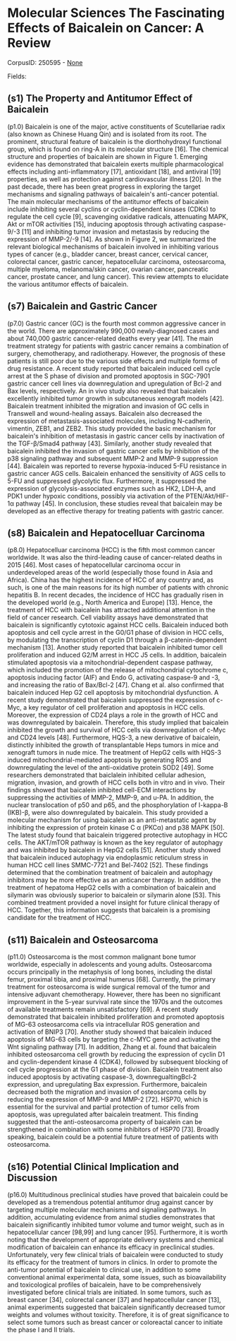 # Molecular Sciences The Fascinating Effects of Baicalein on Cancer: A Review

CorpusID: 250595 - [None](None)

Fields: 

## (s1) The Property and Antitumor Effect of Baicalein
(p1.0) Baicalein is one of the major, active constituents of Scutellariae radix (also known as Chinese Huang Qin) and is isolated from its root. The prominent, structural feature of baicalein is the diorthohydroxyl functional group, which is found on ring-A in its molecular structure [16]. The chemical structure and properties of baicalein are shown in Figure 1. Emerging evidence has demonstrated that baicalein exerts multiple pharmacological effects including anti-inflammatory [17], antioxidant [18], and antiviral [19] properties, as well as protection against cardiovascular illness [20]. In the past decade, there has been great progress in exploring the target mechanisms and signaling pathways of baicalein's anti-cancer potential. The main molecular mechanisms of the antitumor effects of baicalein include inhibiting several cyclins or cyclin-dependent kinases (CDKs) to regulate the cell cycle [9], scavenging oxidative radicals, attenuating MAPK, Akt or mTOR activities [15], inducing apoptosis through activating caspase-9/-3 [11] and inhibiting tumor invasion and metastasis by reducing the expression of MMP-2/-9 [14]. As shown in Figure 2, we summarized the relevant biological mechanisms of baicalein involved in inhibiting various types of cancer (e.g., bladder cancer, breast cancer, cervical cancer, colorectal cancer, gastric cancer, hepatocellular carcinoma, osteosarcoma, multiple myeloma, melanoma/skin cancer, ovarian cancer, pancreatic cancer, prostate cancer, and lung cancer). This review attempts to elucidate the various antitumor effects of baicalein.   
## (s7) Baicalein and Gastric Cancer
(p7.0) Gastric cancer (GC) is the fourth most common aggressive cancer in the world. There are approximately 990,000 newly-diagnosed cases and about 740,000 gastric cancer-related deaths every year [41]. The main treatment strategy for patients with gastric cancer remains a combination of surgery, chemotherapy, and radiotherapy. However, the prognosis of these patients is still poor due to the various side effects and multiple forms of drug resistance. A recent study reported that baicalein induced cell cycle arrest at the S phase of division and promoted apoptosis in SGC-7901 gastric cancer cell lines via downregulation and upregulation of Bcl-2 and Bax levels, respectively. An in vivo study also revealed that baicalein excellently inhibited tumor growth in subcutaneous xenograft models [42]. Baicalein treatment inhibited the migration and invasion of GC cells in Transwell and wound-healing assays. Baicalein also decreased the expression of metastasis-associated molecules, including N-cadherin, vimentin, ZEB1, and ZEB2. This study provided the basic mechanism for baicalein's inhibition of metastasis in gastric cancer cells by inactivation of the TGF-β/Smad4 pathway [43]. Similarly, another study revealed that baicalein inhibited the invasion of gastric cancer cells by inhibition of the p38 signaling pathway and subsequent MMP-2 and MMP-9 suppression [44]. Baicalein was reported to reverse hypoxia-induced 5-FU resistance in gastric cancer AGS cells. Baicalein enhanced the sensitivity of AGS cells to 5-FU and suppressed glycolytic flux. Furthermore, it suppressed the expression of glycolysis-associated enzymes such as HK2, LDH-A, and PDK1 under hypoxic conditions, possibly via activation of the PTEN/Akt/HIF-1α pathway [45]. In conclusion, these studies reveal that baicalein may be developed as an effective therapy for treating patients with gastric cancer.
## (s8) Baicalein and Hepatocelluar Carcinoma
(p8.0) Hepatocelluar carcinoma (HCC) is the fifth most common cancer worldwide. It was also the third-leading cause of cancer-related deaths in 2015 [46]. Most cases of hepatocellular carcinoma occur in underdeveloped areas of the world (especially those found in Asia and Africa). China has the highest incidence of HCC of any country and, as such, is one of the main reasons for its high number of patients with chronic hepatitis B. In recent decades, the incidence of HCC has gradually risen in the developed world (e.g., North America and Europe) [13]. Hence, the treatment of HCC with baicalein has attracted additional attention in the field of cancer research. Cell viability assays have demonstrated that baicalein is significantly cytotoxic against HCC cells. Baicalein induced both apoptosis and cell cycle arrest in the G0/G1 phase of division in HCC cells, by modulating the transcription of cyclin D1 through a β-catenin-dependent mechanism [13]. Another study reported that baicalein inhibited tumor cell proliferation and induced G2/M arrest in HCC J5 cells. In addition, baicalein stimulated apoptosis via a mitochondrial-dependent caspase pathway, which included the promotion of the release of mitochondrial cytochrome c, apoptosis inducing factor (AIF) and Endo G, activating caspase-9 and -3, and increasing the ratio of Bax/Bcl-2 [47]. Chang et al. also confirmed that baicalein induced Hep G2 cell apoptosis by mitochondrial dysfunction. A recent study demonstrated that baicalein suppressed the expression of c-Myc, a key regulator of cell proliferation and apoptosis in HCC cells. Moreover, the expression of CD24 plays a role in the growth of HCC and was downregulated by baicalein. Therefore, this study implied that baicalein inhibited the growth and survival of HCC cells via downregulation of c-Myc and CD24 levels [48]. Furthermore, HQS-3, a new derivative of baicalein, distinctly inhibited the growth of transplantable Heps tumors in mice and xenograft tumors in nude mice. The treatment of HepG2 cells with HQS-3 induced mitochondrial-mediated apoptosis by generating ROS and downregulating the level of the anti-oxidative protein SOD2 [49]. Some researchers demonstrated that baiclalein inhibited cellular adhesion, migration, invasion, and growth of HCC cells both in vitro and in vivo. Their findings showed that baicalein inhibited cell-ECM interactions by suppressing the activities of MMP-2, MMP-9, and u-PA. In addition, the nuclear translocation of p50 and p65, and the phosphorylation of I-kappa-B (IKB)-β, were also downregulated by baicalein. This study provided a molecular mechanism for using baicalein as an anti-metastatic agent by inhibiting the expression of protein kinase C α (PKCα) and p38 MAPK [50]. The latest study found that baicalein triggered protective autophagy in HCC cells. The AKT/mTOR pathway is known as the key regulator of autophagy and was inhibited by baicalein in HepG2 cells [51]. Another study showed that baicalein induced autophagy via endoplasmic reticulum stress in human HCC cell lines SMMC-7721 and Bel-7402 [52]. These findings determined that the combination treatment of baicalein and autophagy inhibitors may be more effective as an anticancer therapy. In addition, the treatment of hepatoma HepG2 cells with a combination of baicalein and silymarin was obviously superior to baicalein or silymarin alone [53]. This combined treatment provided a novel insight for future clinical therapy of HCC. Together, this information suggests that baicalein is a promising candidate for the treatment of HCC.
## (s11) Baicalein and Osteosarcoma
(p11.0) Osteosarcoma is the most common malignant bone tumor worldwide, especially in adolescents and young adults. Osteosarcoma occurs principally in the metaphysis of long bones, including the distal femur, proximal tibia, and proximal humerus [68]. Currently, the primary treatment for osteosarcoma is wide surgical removal of the tumor and intensive adjuvant chemotherapy. However, there has been no significant improvement in the 5-year survival rate since the 1970s and the outcomes of available treatments remain unsatisfactory [69]. A recent study demonstrated that baicalein inhibited proliferation and promoted apoptosis of MG-63 osteosarcoma cells via intracellular ROS generation and activation of BNIP3 [70]. Another study showed that baicalein induced apoptosis of MG-63 cells by targeting the c-MYC gene and activating the Wnt signaling pathway [71]. In addition, Zhang et al. found that baicalein inhibited osteosarcoma cell growth by reducing the expression of cyclin D1 and cyclin-dependent kinase 4 (CDK4), followed by subsequent blocking of cell cycle progression at the G1 phase of division. Baicalein treatment also induced apoptosis by activating caspase-3, downregualtingBcl-2 expression, and upregulating Bax expression. Furthermore, baicalein decreased both the migration and invasion of osteosarcoma cells by reducing the expression of MMP-9 and MMP-2 [72]. HSP70, which is essential for the survival and partial protection of tumor cells from apoptosis, was upregulated after baicalein treatment. This finding suggested that the anti-osteosarcoma property of baicalein can be strengthened in combination with some inhibitors of HSP70 [73]. Broadly speaking, baicalein could be a potential future treatment of patients with osteosarcoma.
## (s16) Potential Clinical Implication and Discussion
(p16.0) Multitudinous preclinical studies have proved that baicalein could be developed as a tremendous potential antitumor drug against cancer by targeting multiple molecular mechanisms and signaling pathways. In addition, accumulating evidence from animal studies demonstrates that baicalein significantly inhibited tumor volume and tumor weight, such as in hepatocellular cancer [98,99] and lung cancer [95]. Furthermore, it is worth noting that the development of appropriate delivery systems and chemical modification of baicalein can enhance its efficacy in preclinical studies. Unfortunately, very few clinical trials of baicalein were conducted to study its efficacy for the treatment of tumors in clinics. In order to promote the anti-tumor potential of baicalein to clinical use, in addition to some conventional animal experimental data, some issues, such as bioavailability and toxicological profiles of baicalein, have to be comprehensively investigated before clinical trials are initiated. In some tumors, such as breast cancer [34], colorectal cancer [37] and hepatocellular cancer [13], animal experiments suggested that baicalein significantly decreased tumor weights and volumes without toxicity. Therefore, it is of great significance to select some tumors such as breast cancer or coloreactal cancer to initiate the phase I and II trials.

